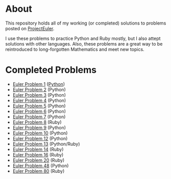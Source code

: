 # About

This repository holds all of my working (or completed) solutions to problems posted on [ProjectEuler](http://projecteuler.net).

I use these problems to practice Python and Ruby mostly, but I also attept solutions with other languages.  Also, these problems are a great way to be reintroduced to long-forgotten Mathematics and meet new topics.

# Completed Problems

+ [Euler Problem 1](http://projecteuler.net/problem=1) ([Python](https://github.com/fnc314/project_euler/blob/master/EulerProblem1.py))
+ [Euler Problem 2](http://projecteuler.net/problem=2) (Python)
+ [Euler Problem 3](http://projecteuler.net/problem=3) (Python)
+ [Euler Problem 4](http://projecteuler.net/problem=4) (Python)
+ [Euler Problem 5](http://projecteuler.net/problem=5) (Python)
+ [Euler Problem 6](http://projecteuler.net/problem=6) (Python)
+ [Euler Problem 7](http://projecteuler.net/problem=7) (Python)
+ [Euler Problem 8](http://projecteuler.net/problem=8) (Ruby)
+ [Euler Problem 9](http://projecteuler.net/problem=9) (Python)
+ [Euler Problem 10](http://projecteuler.net/problem=10) (Python)
+ [Euler Problem 12](http://projecteuler.net/problem=12) (Python)
+ [Euler Problem 13](http://projecteuler.net/problem=13) (Python/Ruby)
+ [Euler Problem 14](http://projecteuler.net/problem=14) (Ruby)
+ [Euler Problem 16](http://projecteuler.net/problem=16) (Ruby)
+ [Euler Problem 20](http://projecteuler.net/problem=20) (Ruby)
+ [Euler Problem 48](http://projecteuler.net/problem=48) (Python)
+ [Euler Problem 80](http://projecteuler.net/problem=80) (Ruby)
